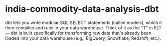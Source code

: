 # india-commodity-data-analysis-dbt

dbt lets you write modular SQL SELECT statements (called models), which it then compiles and runs in your data warehouse. Think of it as the "T" in ELT — dbt is built specifically for transforming raw data that's already been loaded into your data warehouse (e.g., BigQuery, Snowflake, Redshift, etc.).